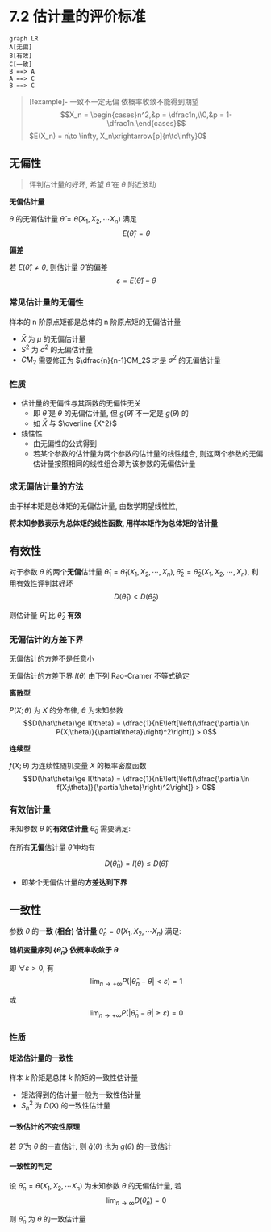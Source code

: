 7.2 估计量的评价标准
===
```mermaid
graph LR
A[无偏]
B[有效]
C[一致]
B ==> A
A ==> C
B ==> C
```
> [!example]- 一致不一定无偏
> 依概率收敛不能得到期望
> $$X_n = \begin{cases}n^2,&p = \dfrac1n,\\0,&p = 1-\dfrac1n.\end{cases}$$
> $E(X_n) = n\to \infty, X_n\xrightarrow[p]{n\to\infty}0$

## 无偏性
> 评判估计量的好坏, 希望 $\hat\theta$ 在 $\theta$ 附近波动

**无偏估计量**

$\theta$ 的无偏估计量 $\hat\theta = \hat\theta(X_1,X_2,\cdots X_n)$ 满足
$$E(\hat\theta) = \theta$$

**偏差**

若 $E(\hat\theta) \neq \theta$, 则估计量 $\hat\theta$ 的偏差
$$\varepsilon = E(\hat\theta) - \theta$$

### 常见估计量的无偏性
样本的 n 阶原点矩都是总体的 n 阶原点矩的无偏估计量
- $\bar X$ 为 $\mu$ 的无偏估计量
- $S^2$ 为 $\sigma^2$ 的无偏估计量
- $CM_2$ 需要修正为 $\dfrac{n}{n-1}CM_2$ 才是 $\sigma^2$ 的无偏估计量

### 性质
- 估计量的无偏性与其函数的无偏性无关
	- 即 $\hat\theta$ 是 $\theta$ 的无偏估计量, 但 $g(\hat\theta)$ 不一定是 $g(\theta)$ 的
	- 如 $\bar X$ 与 $\overline {X^2}$
- 线性性
	- 由无偏性的公式得到
	- 若某个参数的估计量为两个参数的估计量的线性组合, 则这两个参数的无偏估计量按照相同的线性组合即为该参数的无偏估计量

### 求无偏估计量的方法
由于样本矩是总体矩的无偏估计量, 由数学期望线性性,

**将未知参数表示为总体矩的线性函数, 用样本矩作为总体矩的估计量**

## 有效性
对于参数 $\theta$ 的两个**无偏**估计量 $\hat\theta_1 = \hat\theta_1(X_1,X_2,\cdots,X_n), \hat\theta_2 = \hat\theta_2(X_1,X_2,\cdots,X_n)$, 利用有效性评判其好坏
$$D(\hat\theta_1) < D(\hat\theta_2)$$

则估计量 $\hat\theta_1$ 比 $\hat\theta_2$ **有效**

### 无偏估计的方差下界
无偏估计的方差不是任意小

无偏估计的方差下界 $I(\theta)$ 由下列 Rao-Cramer 不等式确定

**离散型**

$P(X;\theta)$ 为 $X$ 的分布律, $\theta$ 为未知参数
$$D(\hat\theta)\ge I(\theta) = \dfrac{1}{nE\left[\left(\dfrac{\partial\ln P(X;\theta)}{\partial\theta}\right)^2\right]} > 0$$

**连续型**

$f(X;\theta)$ 为连续性随机变量 $X$ 的概率密度函数
$$D(\hat\theta)\ge I(\theta) = \dfrac{1}{nE\left[\left(\dfrac{\partial\ln f(X;\theta)}{\partial\theta}\right)^2\right]} > 0$$


### 有效估计量
未知参数 $\theta$ 的**有效估计量** $\hat\theta_0$ 需要满足:

在所有**无偏**估计量 $\hat\theta$ 中均有

$$D(\hat\theta_0)  = I(\theta)\le D(\hat\theta)$$
- 即某个无偏估计量的**方差达到下界**

## 一致性
参数 $\theta$ 的**一致 (相合) 估计量** $\hat\theta_n = \hat\theta(X_1,X_2,\cdots X_n)$ 满足:

**随机变量序列 $\{\hat\theta_n\}$ 依概率收敛于 $\theta$**

即 $\forall\varepsilon > 0$, 有
$$\lim _{n \rightarrow+\infty} P\left(\left|\hat{\theta}_{n}-\theta\right|<\varepsilon\right)=1$$

或
$$\lim _{n \rightarrow+\infty} P\left(\left|\hat{\theta}_{n}-\theta\right| \geqslant \varepsilon\right)=0$$

### 性质
#### 矩法估计量的一致性
样本 $k$ 阶矩是总体 $k$ 阶矩的一致性估计量
- 矩法得到的估计量一般为一致性估计量
- $S_n^2$ 为 $D(X)$ 的一致性估计量

#### 一致估计的不变性原理
若 $\hat \theta$ 为 $\theta$ 的一直估计, 则 $\hat g(\theta)$ 也为 $g(\theta)$ 的一致估计

#### 一致性的判定
设 $\hat\theta_n = \hat\theta(X_1,X_2,\cdots X_n)$ 为未知参数 $\theta$ 的无偏估计量, 若
$$\lim_{n\to\infty} D(\hat\theta_n) = 0$$

则 $\hat\theta_n$ 为 $\theta$ 的一致估计量
